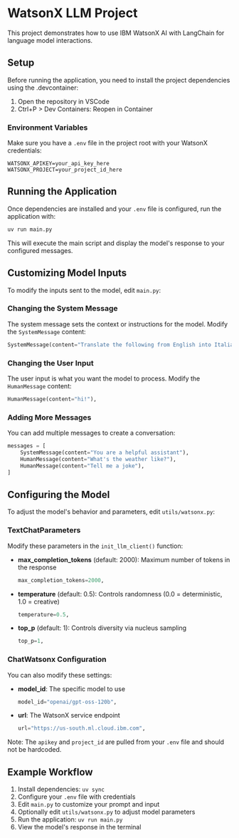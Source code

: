 # WatsonX LLM Project

This project demonstrates how to use IBM WatsonX AI with LangChain for language model interactions.

## Setup

Before running the application, you need to install the project dependencies using the .devcontainer:

1. Open the repository in VSCode
2. Ctrl+P > Dev Containers: Reopen in Container

### Environment Variables

Make sure you have a `.env` file in the project root with your WatsonX credentials:

```
WATSONX_APIKEY=your_api_key_here
WATSONX_PROJECT=your_project_id_here
```

## Running the Application

Once dependencies are installed and your `.env` file is configured, run the application with:

```bash
uv run main.py
```

This will execute the main script and display the model's response to your configured messages.

## Customizing Model Inputs

To modify the inputs sent to the model, edit `main.py`:

### Changing the System Message

The system message sets the context or instructions for the model. Modify the `SystemMessage` content:

```python
SystemMessage(content="Translate the following from English into Italian"),
```

### Changing the User Input

The user input is what you want the model to process. Modify the `HumanMessage` content:

```python
HumanMessage(content="hi!"),
```

### Adding More Messages

You can add multiple messages to create a conversation:

```python
messages = [
    SystemMessage(content="You are a helpful assistant"),
    HumanMessage(content="What's the weather like?"),
    HumanMessage(content="Tell me a joke"),
]
```

## Configuring the Model

To adjust the model's behavior and parameters, edit `utils/watsonx.py`:

### TextChatParameters

Modify these parameters in the `init_llm_client()` function:

- **max_completion_tokens** (default: 2000): Maximum number of tokens in the response
  ```python
  max_completion_tokens=2000,
  ```

- **temperature** (default: 0.5): Controls randomness (0.0 = deterministic, 1.0 = creative)
  ```python
  temperature=0.5,
  ```

- **top_p** (default: 1): Controls diversity via nucleus sampling
  ```python
  top_p=1,
  ```

### ChatWatsonx Configuration

You can also modify these settings:

- **model_id**: The specific model to use
  ```python
  model_id="openai/gpt-oss-120b",
  ```

- **url**: The WatsonX service endpoint
  ```python
  url="https://us-south.ml.cloud.ibm.com",
  ```

Note: The `apikey` and `project_id` are pulled from your `.env` file and should not be hardcoded.

## Example Workflow

1. Install dependencies: `uv sync`
2. Configure your `.env` file with credentials
3. Edit `main.py` to customize your prompt and input
4. Optionally edit `utils/watsonx.py` to adjust model parameters
5. Run the application: `uv run main.py`
6. View the model's response in the terminal
